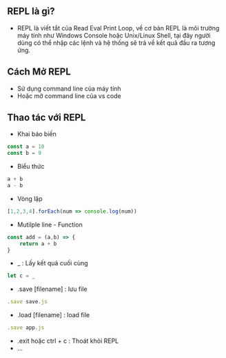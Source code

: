 ## REPL là gì?

- REPL là viết tắt của Read Eval Print Loop, về cơ bản REPL là môi trường máy tính như Windows Console hoặc Unix/Linux Shell, tại đây người dùng có thể nhập các lệnh và hệ thống sẽ trả về kết quả đầu ra tương ứng.

## Cách Mở REPL
- Sử dụng command line của máy tính
- Hoặc mở command line của vs code

## Thao tác với REPL
- Khai báo biến
```javascript
const a = 10
const b = 9
```

- Biểu thức
```javascript
a + b
a - b
```

- Vòng lặp
```javascript
[1,2,3,4].forEach(num => console.log(num))
```

- Mutilple line - Function
```javascript
const add = (a,b) => {
    return a + b
}
```

- _ : Lấy kết quả cuối cùng
```javascript
let c = _
```
- .save [filename] : lưu file
```javascript
.save save.js
```
- .load [filename] : load file
```javascript
.save app.js
```
- .exit hoặc ctrl + c : Thoát khỏi REPL
- ...